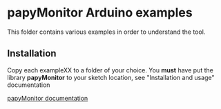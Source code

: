 # papyMonitor Arduino examples

This folder contains various examples in order to understand the tool.

## Installation

Copy each exampleXX to a folder of your choice. You **must** have put the library **papyMonitor** to your sketch location, see "Installation and usage" documentation

[papyMonitor documentation](https://papymonitor.github.io/papyMonitor-doc)
